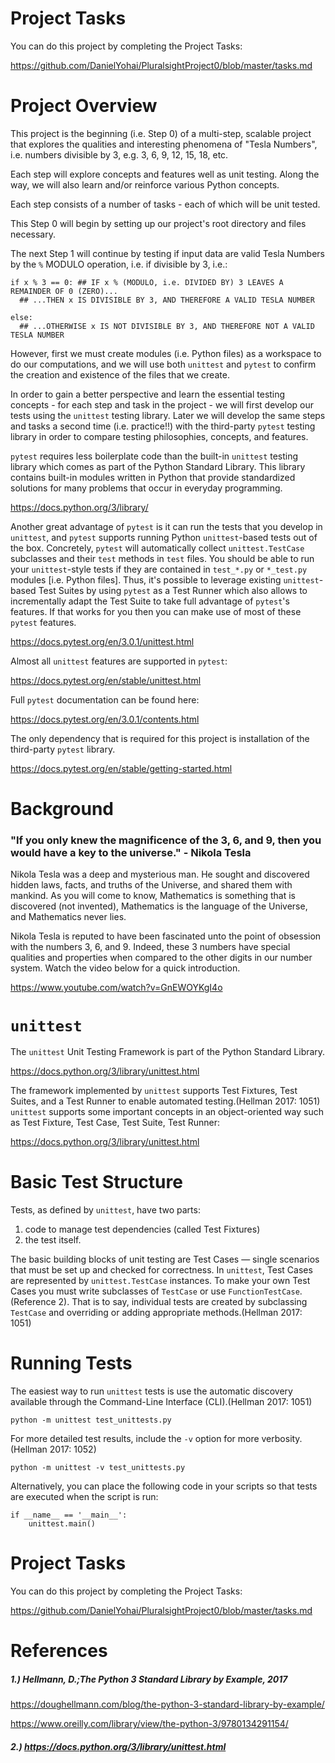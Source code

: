 # Project Tasks

You can do this project by completing the Project Tasks:

https://github.com/DanielYohai/PluralsightProject0/blob/master/tasks.md

# Project Overview

This project is the beginning (i.e. Step 0) of a multi-step, scalable project that explores the qualities and interesting phenomena of "Tesla Numbers", i.e. numbers divisible by 3, e.g. 3, 6, 9, 12, 15, 18, etc.

Each step will explore concepts and features well as unit testing.  Along the way, we will also learn and/or reinforce various Python concepts.

Each step consists of a number of tasks - each of which will be unit tested.

This Step 0 will begin by setting up our project's root directory and files necessary.

The next Step 1 will continue by testing if input data are valid Tesla Numbers by the `%` MODULO operation, i.e. if divisible by 3, i.e.:

```
if x % 3 == 0: ## IF x % (MODULO, i.e. DIVIDED BY) 3 LEAVES A REMAINDER OF 0 (ZERO)...
  ## ...THEN x IS DIVISIBLE BY 3, AND THEREFORE A VALID TESLA NUMBER 

else:
  ## ...OTHERWISE x IS NOT DIVISIBLE BY 3, AND THEREFORE NOT A VALID TESLA NUMBER
```

However, first we must create modules (i.e. Python files) as a workspace to do our computations, and we will use both `unittest` and `pytest` to confirm the creation and existence of the files that we create.  

In order to gain a better perspective and learn the essential testing concepts - for each step and task in the project - we will first develop our tests using the `unittest` testing library.  Later we will develop the same steps and tasks a second time (i.e. practice!!) with the third-party `pytest` testing library in order to compare testing philosophies, concepts, and features.

`pytest` requires less boilerplate code than the built-in `unittest` testing library which comes as part of the Python Standard Library.  This library contains built-in modules written in Python that provide standardized solutions for many problems that occur in everyday programming.

https://docs.python.org/3/library/

Another great advantage of `pytest` is it can run the tests that you develop in `unittest`, and `pytest` supports running Python `unittest`-based tests out of the box.   Concretely, `pytest` will automatically collect `unittest.TestCase` subclasses and their `test` methods in `test` files.  You should be able to run your `unittest`-style tests if they are contained in `test_*.py` or `*_test.py` modules [i.e. Python files]. Thus, it's possible to leverage existing `unittest`-based Test Suites by using `pytest` as a Test Runner which also allows to incrementally adapt the Test Suite to take full advantage of `pytest`'s features.  If that works for you then you can make use of most of these `pytest` features.

https://docs.pytest.org/en/3.0.1/unittest.html

Almost all `unittest` features are supported in `pytest`:

https://docs.pytest.org/en/stable/unittest.html

Full `pytest` documentation can be found here:

https://docs.pytest.org/en/3.0.1/contents.html

The only dependency that is required for this project is installation of the third-party `pytest` library.

https://docs.pytest.org/en/stable/getting-started.html

# Background

### "If you only knew the magnificence of the 3, 6, and 9, then you would have a key to the universe." - Nikola Tesla

Nikola Tesla was a deep and mysterious man. He sought and discovered hidden laws, facts, and truths of the Universe, and shared them with mankind. As you will come to know, Mathematics is something that is discovered (not invented), Mathematics is the language of the Universe, and Mathematics never lies.  

Nikola Tesla is reputed to have been fascinated unto the point of obsession with the numbers 3, 6, and 9. Indeed, these 3 numbers have special qualities and properties when compared to the other digits in our number system. Watch the video below for a quick introduction.

https://www.youtube.com/watch?v=GnEWOYKgI4o

# `unittest`

The `unittest` Unit Testing Framework is part of the Python Standard Library. 

https://docs.python.org/3/library/unittest.html

The framework implemented by `unittest` supports Test Fixtures, Test Suites, and a Test Runner to enable automated testing.(Hellman 2017: 1051) `unittest` supports some important concepts in an object-oriented way such as Test Fixture, Test Case, Test Suite, Test Runner:

https://docs.python.org/3/library/unittest.html


# Basic Test Structure
Tests, as defined by `unittest`, have two parts:

<ol>
  <li>code to manage test dependencies (called Test Fixtures)</li>
  <li>the test itself.</li>
</ol>

The basic building blocks of unit testing are Test Cases — single scenarios that must be set up and checked for correctness. In `unittest`, Test Cases are represented by `unittest.TestCase` instances. To make your own Test Cases you must write subclasses of `TestCase` or use `FunctionTestCase`.(Reference 2).  That is to say, individual tests are created by subclassing `TestCase` and overriding or adding appropriate methods.(Hellman 2017: 1051)

# Running Tests
The easiest way to run `unittest` tests is use the automatic discovery available through the Command-Line Interface (CLI).(Hellman 2017: 1051)

`python -m unittest test_unittests.py`

For more detailed test results, include the `-v` option for more verbosity.
(Hellman 2017: 1052)

`python -m unittest -v test_unittests.py`

Alternatively, you can place the following code in your scripts so that tests are executed when the script is run:

```
if __name__ == '__main__':
    unittest.main()
```

# Project Tasks

You can do this project by completing the Project Tasks:

https://github.com/DanielYohai/PluralsightProject0/blob/master/tasks.md

# References

##### 1.) Hellmann, D.;The Python 3 Standard Library by Example, 2017

https://doughellmann.com/blog/the-python-3-standard-library-by-example/

https://www.oreilly.com/library/view/the-python-3/9780134291154/

##### 2.)  https://docs.python.org/3/library/unittest.html



